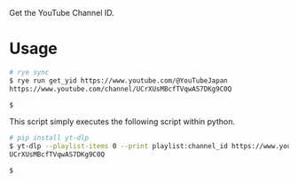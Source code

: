 
Get the YouTube Channel ID.

# Usage

```sh
# rye sync
$ rye run get_yid https://www.youtube.com/@YouTubeJapan
https://www.youtube.com/channel/UCrXUsMBcfTVqwAS7DKg9C0Q

$
```

This script simply executes the following script within python.

```sh
# pip install yt-dlp
$ yt-dlp --playlist-items 0 --print playlist:channel_id https://www.youtube.com/@YouTubeJapan
UCrXUsMBcfTVqwAS7DKg9C0Q

$
```
